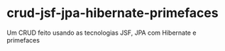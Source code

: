 # crud-jsf-jpa-hibernate-primefaces
Um CRUD feito usando as tecnologias JSF, JPA com Hibernate e primefaces

